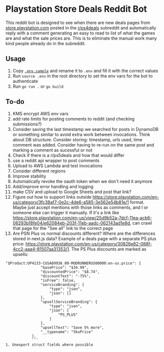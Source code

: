 # Playstation Store Deals Reddit Bot

This reddit bot is designed to see when there are new deals pages from [store.playstation.com](store.playstation.com) posted in the [r/ps4deals](http://reddit.com/r/ps4deals) subreddit and automatically reply with a comment generating an easy to read to list of what the games are and what the sale prices are. This is to eliminate the manual work many kind people already do in the subreddit.

## Usage
1. Copy [`.env.sample`](.env.sample) and rename it to `.env` and fill it with the correct values
1. Run `source .env` in the root directory to set the env vars for the bot to authenticate
1. Run `go run .` or `go build`
## To-do
1. KMS encrypt AWS env  vars
1. add rate limits for posting comments to reddit (and checking submissions?)
1. Consider saving the last timestamp we searched for posts in DynamoDB or something similar to avoid extra work between invocations. Think about DB structure. Consider storing: timestamp, urls used, time comment was added. Consider having to re-run on the same post and marking a comment as sucessful or not
1. Check if there is a r/ps5deals and how that would differ
1. use a reddit api wrapper to post comments
1. Upload to AWS Lambda and test invocations
1. Consider different regions
1. Improve stability
1. Automatically revoke the oauth token when we don't need it anymore
1. Add/improve error handling and logging
1. make CSV and upload to Google Sheets and post that link?
1. Figure out how to support links outside https://store.playstation.com/en-us/category/3fc38af7-0e2c-4de6-a585-3e562e54b81e/1 format. Maybe just accept mentions with those links as comments, and I or someone else can trigger it manually. If it's a link like https://store.playstation.com/en-us/view/25d9b52a-7dcf-11ea-acb6-06293b18fe04/e62084eb-203f-11eb-aadc-062143ad1e8d, can crawl that page for the "See all" link to the correct page
1. Are PSN Plus vs normal discounts different? Where are the differences stored in next.js data? Example of a deals page with a separate PS plus price: https://store.playstation.com/en-us/category/30826e82-088f-4cc2-aaa4-81507aa31353/1. The PS Plus discounts are marked as upsells:
```
"$Product:UP4133-CUSA09936_00-MUDRUNNERUS00000:en-us.price": {
                "basePrice": "$34.99",
                "discountedPrice": "$8.74",
                "discountText": "-75%",
                "isFree": false,
                "serviceBranding": {
                    "type": "json",
                    "json": []
                },
                "upsellServiceBranding": {
                    "type": "json",
                    "json": [
                        "PS_PLUS"
                    ]
                },
                "upsellText": "Save 5% more",
                "__typename": "SkuPrice"
            },
            ```
1. Unexport struct fields where possible
